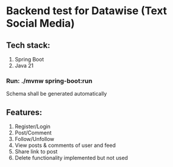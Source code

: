 # Backend test for Datawise (Text Social Media)

## Tech stack:
1. Spring Boot
2. Java 21

### Run: ./mvnw spring-boot:run
Schema shall be generated automatically

## Features:
1. Register/Login
2. Post/Comment
3. Follow/Unfollow
4. View posts & comments of user and feed
5. Share link to post
6. Delete functionality implemented but not used
